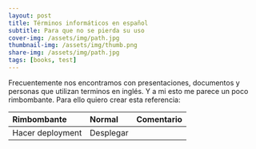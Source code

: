 ```yaml
---
layout: post
title: Términos informáticos en español
subtitle: Para que no se pierda su uso
cover-img: /assets/img/path.jpg
thumbnail-img: /assets/img/thumb.png
share-img: /assets/img/path.jpg
tags: [books, test]
---
```


Frecuentemente nos encontramos con presentaciones, documentos y personas que utilizan terminos en inglés. Y a mi esto me parece un poco rimbombante. Para ello quiero crear esta referencia:

| Rimbombante | Normal | Comentario |
| :------ |:--- | :--- |
| Hacer deployment | Desplegar |  |



